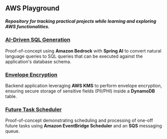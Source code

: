 ## AWS Playground
##### Repository for tracking practical projects while learning and exploring AWS functionalities.

### [AI-Driven SQL Generation](https://github.com/hardikSinghBehl/aws-playground/tree/main/ai-driven-sql-generation)
Proof-of-concept using **Amazon Bedrock** with **Spring AI** to convert natural language queries to SQL queries that can be executed against the application's database schema.

### [Envelope Encryption](https://github.com/hardikSinghBehl/aws-playground/tree/main/envelope-encryption)
Backend application leveraging **AWS KMS** to perform envelope encryption, ensuring secure storage of sensitive fields (PII/PHI) inside a **DynamoDB** table.

### [Future Task Scheduler](https://github.com/hardikSinghBehl/aws-playground/tree/main/future-task-scheduler)
Proof-of-concept demonstrating scheduling and processing of one-off future tasks using **Amazon EventBridge Scheduler** and an **SQS** messaging queue.